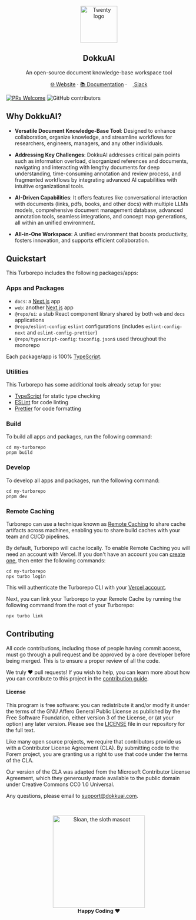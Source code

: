 <p align="center">
  <a href="https://www.twenty.com">
    <img src="./packages/twenty-website/public/images/core/logo.svg" width="100px" alt="Twenty logo" />
  </a>
</p>

<h2 align="center" >DokkuAI </h3>
<p align="center">An open-source document knowledge-base workspace tool</p>

<p align="center"><a href="https://dokkuai.com">🌐 Website</a> · <a href="https://docs.dokkuai.com">📚 Documentation</a> ·  <a href="https://slack.com"><img src="https://upload.wikimedia.org/wikipedia/commons/d/d5/Slack_icon_2019.svg" width="12" height="12"/> Slack</a><p>



[![PRs Welcome](https://img.shields.io/badge/PRs-welcome-brightgreen.svg?logo=github)](http://makeapullrequest.com)
![GitHub contributors](https://img.shields.io/github/contributors/dokkuai/dokkuai?logo=github)




## Why DokkuAI?

- **Versatile Document Knowledge-Base Tool**: Designed to enhance collaboration, organize knowledge, and streamline workflows for researchers, engineers, managers, and any other individuals.

- **Addressing Key Challenges**: DokkuAI addresses critical pain points such as information overload, disorganized references and documents, navigating and interacting with lengthy documents for deep understanding, time-consuming annotation and review process, and fragmented workflows by integrating advanced AI capabilities with intuitive organizational tools.

- **AI-Driven Capabilities**:  It offers features like conversational interaction with documents (links, pdfs, books, and other docs) with multiple LLMs models, comprehensive document management database, advanced annotation tools, seamless integrations, and concept map generations, all within an unified environment.

- **All-in-One Workspace**: A unified environment that boosts productivity, fosters innovation, and supports efficient collaboration.

## Quickstart

This Turborepo includes the following packages/apps:

### Apps and Packages

- `docs`: a [Next.js](https://nextjs.org/) app
- `web`: another [Next.js](https://nextjs.org/) app
- `@repo/ui`: a stub React component library shared by both `web` and `docs` applications
- `@repo/eslint-config`: `eslint` configurations (includes `eslint-config-next` and `eslint-config-prettier`)
- `@repo/typescript-config`: `tsconfig.json`s used throughout the monorepo

Each package/app is 100% [TypeScript](https://www.typescriptlang.org/).

### Utilities

This Turborepo has some additional tools already setup for you:

- [TypeScript](https://www.typescriptlang.org/) for static type checking
- [ESLint](https://eslint.org/) for code linting
- [Prettier](https://prettier.io) for code formatting

### Build

To build all apps and packages, run the following command:

```
cd my-turborepo
pnpm build
```

### Develop

To develop all apps and packages, run the following command:

```
cd my-turborepo
pnpm dev
```

### Remote Caching

Turborepo can use a technique known as [Remote Caching](https://turbo.build/repo/docs/core-concepts/remote-caching) to share cache artifacts across machines, enabling you to share build caches with your team and CI/CD pipelines.

By default, Turborepo will cache locally. To enable Remote Caching you will need an account with Vercel. If you don't have an account you can [create one](https://vercel.com/signup), then enter the following commands:

```
cd my-turborepo
npx turbo login
```

This will authenticate the Turborepo CLI with your [Vercel account](https://vercel.com/docs/concepts/personal-accounts/overview).

Next, you can link your Turborepo to your Remote Cache by running the following command from the root of your Turborepo:

```
npx turbo link
```

## Contributing

All code contributions, including those of people having commit access, must go through a pull request and be approved by a core developer before being merged. This is to ensure a proper review of all the code. 

We truly ❤️ pull requests! If you wish to help, you can learn more about how you can contribute to this project in the [contribution guide](https://dokkuai.gitbook.io/dokkuai-docs/about/contributing).



#### License

This program is free software: you can redistribute it and/or modify it under
the terms of the GNU Affero General Public License as published by the Free
Software Foundation, either version 3 of the License, or (at your option) any
later version. Please see the [LICENSE](./LICENSE.md) file in our repository for
the full text.

Like many open source projects, we require that contributors provide us with a
Contributor License Agreement (CLA). By submitting code to the Forem project,
you are granting us a right to use that code under the terms of the CLA.

Our version of the CLA was adapted from the Microsoft Contributor License
Agreement, which they generously made available to the public domain under
Creative Commons CC0 1.0 Universal.

Any questions, please email to support@dokkuai.com.

<br>

<p align="center">
  <img alt="Sloan, the sloth mascot" width="250px" src="https://thepracticaldev.s3.amazonaws.com/uploads/user/profile_image/31047/af153cd6-9994-4a68-83f4-8ddf3e13f0bf.jpg">
  <br>
  <strong>Happy Coding</strong> ❤️
</p>
